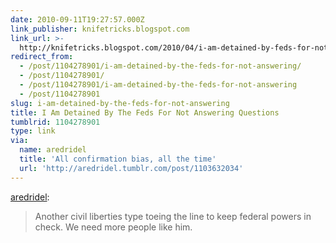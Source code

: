 ```yaml
---
date: 2010-09-11T19:27:57.000Z
link_publisher: knifetricks.blogspot.com
link_url: >-
  http://knifetricks.blogspot.com/2010/04/i-am-detained-by-feds-for-not-answering.html
redirect_from:
  - /post/1104278901/i-am-detained-by-the-feds-for-not-answering/
  - /post/1104278901/
  - /post/1104278901/i-am-detained-by-the-feds-for-not-answering
  - /post/1104278901
slug: i-am-detained-by-the-feds-for-not-answering
title: I Am Detained By The Feds For Not Answering Questions
tumblrid: 1104278901
type: link
via:
  name: aredridel
  title: 'All confirmation bias, all the time'
  url: 'http://aredridel.tumblr.com/post/1103632034'
---
```

<p><a href="http://aredridel.tumblr.com/post/1103632034/i-am-detained-by-the-feds-for-not-answering-questions" class="tumblr_blog">aredridel</a>:</p>

<blockquote><p>Another civil liberties type toeing the line to keep federal powers in check. We need more people like him.</p></blockquote>
